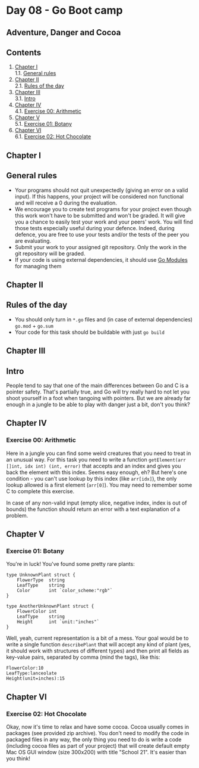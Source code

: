 # Day 08 - Go Boot camp

## Adventure, Danger and Cocoa

## Contents

1. [Chapter I](#chapter-i) \
    1.1. [General rules](#general-rules)
2. [Chapter II](#chapter-ii) \
    2.1. [Rules of the day](#rules-of-the-day)
3. [Chapter III](#chapter-iii) \
    3.1. [Intro](#intro)
4. [Chapter IV](#chapter-iv) \
    4.1. [Exercise 00: Arithmetic](#exercise-00-arithmetic)
5. [Chapter V](#chapter-v) \
    5.1. [Exercise 01: Botany](#exercise-01-botany)
6. [Chapter VI](#chapter-vi) \
    6.1. [Exercise 02: Hot Chocolate](#exercise-02-hot-chocolate)


<h2 id="chapter-i" >Chapter I</h2>
<h2 id="general-rules" >General rules</h2>

- Your programs should not quit unexpectedly (giving an error on a valid input). If this happens, your project will be considered non functional and will receive a 0 during the evaluation.
- We encourage you to create test programs for your project even though this work won't have to be submitted and won't be graded. It will give you a chance to easily test your work and your peers' work. You will find those tests especially useful during your defence. Indeed, during defence, you are free to use your tests and/or the tests of the peer you are evaluating.
- Submit your work to your assigned git repository. Only the work in the git repository will be graded.
- If your code is using external dependencies, it should use [Go Modules](https://go.dev/blog/using-go-modules) for managing them

<h2 id="chapter-ii" >Chapter II</h2>
<h2 id="rules-of-the-day" >Rules of the day</h2>

- You should only turn in `*.go` files and (in case of external dependencies) `go.mod` + `go.sum`
- Your code for this task should be buildable with just `go build`

<h2 id="chapter-iii" >Chapter III</h2>
<h2 id="intro" >Intro</h2>

People tend to say that one of the main differences between Go and C is a pointer safety. That's partially true, and Go will try really hard to not let you shoot yourself in a foot when tangoing with pointers. But we are already far enough in a jungle to be able to play with danger just a bit, don't you think?

<h2 id="chapter-iv" >Chapter IV</h2>
<h3 id="ex00">Exercise 00: Arithmetic</h3>

Here in a jungle you can find some weird creatures that you need to treat in an unusual way. For this task you need to write a function `getElement(arr []int, idx int) (int, error)` that accepts and an index and gives you back the element with this index. Seems easy enough, eh? But here's one condition - you can't use lookup by this index (like `arr[idx]`), the only lookup allowed is a first element (`arr[0]`). You may need to remember some C to complete this exercise.

In case of any non-valid input (empty slice, negative index, index is out of bounds) the function should return an error with a text explanation of a problem.

<h2 id="chapter-v" >Chapter V</h2>
<h3 id="ex01">Exercise 01: Botany</h3>

You're in luck! You've found some pretty rare plants:

```
type UnknownPlant struct {
    FlowerType  string
    LeafType    string
    Color       int `color_scheme:"rgb"`
}

type AnotherUnknownPlant struct {
    FlowerColor int
    LeafType    string
    Height      int `unit:"inches"`
}
```

Well, yeah, current representation is a bit of a mess. Your goal would be to write a single function `describePlant` that will accept any kind of plant (yes, it should work with structures of different types) and then print all fields as key-value pairs, separated by comma (mind the tags), like this:

```
FlowerColor:10
LeafType:lanceolate
Height(unit=inches):15
```

<h2 id="chapter-vi" >Chapter VI</h2>
<h3 id="ex02">Exercise 02: Hot Chocolate</h3>

Okay, now it's time to relax and have some cocoa. Cocoa usually comes in packages (see provided zip archive). You don't need to modify the code in packaged files in any way, the only thing you need to do is write a code (including cocoa files as part of your project) that will create default empty Mac OS GUI window (size 300x200) with title "School 21". It's easier than you think!


